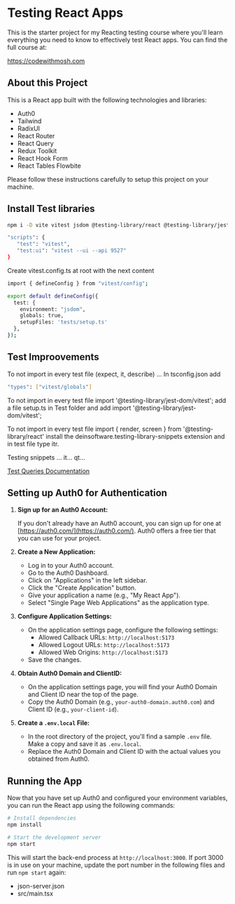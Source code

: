 # Testing React Apps

This is the starter project for my Reacting testing course where you'll learn everything you need to know to effectively test React apps. You can find the full course at: 

https://codewithmosh.com 

## About this Project 

This is a React app built with the following technologies and libraries: 

- Auth0 
- Tailwind 
- RadixUI
- React Router 
- React Query  
- Redux Toolkit
- React Hook Form 
- React Tables Flowbite

Please follow these instructions carefully to setup this project on your machine. 

## Install Test libraries

```bash
npm i -D vite vitest jsdom @testing-library/react @testing-library/jest-dom @testing-library/user-event
```
```bash
"scripts": {
   "test": "vitest",
   "test:ui": "vitest --ui --api 9527"
}
```
Create vitest.config.ts at root with the next content
```bash
import { defineConfig } from "vitest/config";

export default defineConfig({
  test: {
    environment: "jsdom",
    globals: true,
    setupFiles: 'tests/setup.ts'
  },
});
```
## Test Improovements
To not import in every test file (expect, it, describe) ...
In tsconfig.json add
```bash
"types": ["vitest/globals"]
```
To not import in every test file import '@testing-library/jest-dom/vitest';
add a file setup.ts in Test folder and add import '@testing-library/jest-dom/vitest';

To not import in every test file import { render, screen } from '@testing-library/react'
install the deinsoftware.testing-library-snippets extension and in test file type itr.

Testing snippets ... it... qt...

[Test Queries Documentation](https://testing-library.com/docs/)

## Setting up Auth0 for Authentication

1. **Sign up for an Auth0 Account:**

   If you don't already have an Auth0 account, you can sign up for one at [https://auth0.com/](https://auth0.com/). Auth0 offers a free tier that you can use for your project.

2. **Create a New Application:**

   - Log in to your Auth0 account.
   - Go to the Auth0 Dashboard.
   - Click on "Applications" in the left sidebar.
   - Click the "Create Application" button.
   - Give your application a name (e.g., "My React App").
   - Select "Single Page Web Applications" as the application type.

3. **Configure Application Settings:**

   - On the application settings page, configure the following settings:
     - Allowed Callback URLs: `http://localhost:5173` 
     - Allowed Logout URLs: `http://localhost:5173` 
     - Allowed Web Origins: `http://localhost:5173`
   - Save the changes.

4. **Obtain Auth0 Domain and ClientID:**

   - On the application settings page, you will find your Auth0 Domain and Client ID near the top of the page.
   - Copy the Auth0 Domain (e.g., `your-auth0-domain.auth0.com`) and Client ID (e.g., `your-client-id`).

5. **Create a `.env.local` File:**

   - In the root directory of the project, you'll find a sample `.env` file. Make a copy and save it as `.env.local`.
   - Replace the Auth0 Domain and Client ID with the actual values you obtained from Auth0.


## Running the App

Now that you have set up Auth0 and configured your environment variables, you can run the React app using the following commands:

```bash
# Install dependencies
npm install

# Start the development server
npm start
```

This will start the back-end process at `http://localhost:3000`. If port 3000 is in use on your machine, update the port number in the following files and run `npm start` again: 

- json-server.json
- src/main.tsx
